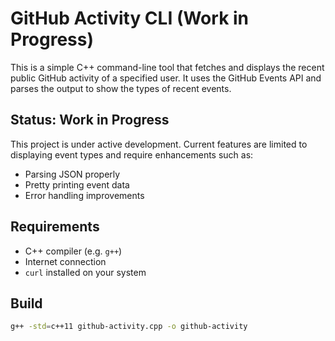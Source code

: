 # GitHub Activity CLI (Work in Progress)

This is a simple C++ command-line tool that fetches and displays the recent public GitHub activity of a specified user. It uses the GitHub Events API and parses the output to show the types of recent events.

## Status: Work in Progress
This project is under active development. Current features are limited to displaying event types and require enhancements such as:
- Parsing JSON properly
- Pretty printing event data
- Error handling improvements

## Requirements
- C++ compiler (e.g. `g++`)
- Internet connection
- `curl` installed on your system

##  Build
```bash
g++ -std=c++11 github-activity.cpp -o github-activity